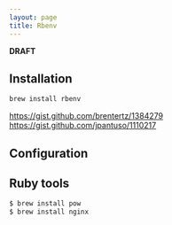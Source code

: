 ```yaml
---
layout: page
title: Rbenv
---
```


**DRAFT**

## Installation

```bash
brew install rbenv
```
https://gist.github.com/brentertz/1384279
https://gist.github.com/jpantuso/1110217

## Configuration



## Ruby tools

```bash
$ brew install pow
$ brew install nginx
```
